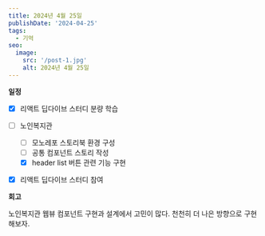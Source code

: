 ```yaml
---
title: 2024년 4월 25일
publishDate: '2024-04-25'
tags:
  - 기억
seo:
  image:
    src: '/post-1.jpg'
    alt: 2024년 4월 25일
---
```


**일정**

- [x] 리액트 딥다이브 스터디 분량 학습
- [ ] 노인복지관

  - [ ] 모노레포 스토리북 환경 구성
  - [ ] 공통 컴포넌트 스토리 작성
  - [x] header list 버튼 관련 기능 구현

- [x] 리액트 딥다이브 스터디 참여

**회고**

노인복지관 웹뷰 컴포넌트 구현과 설계에서 고민이 많다. 천천히 더 나은 방향으로 구현해보자.
